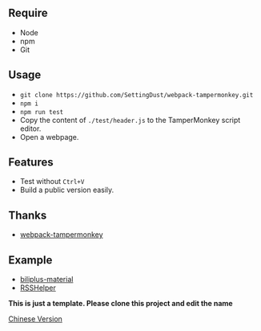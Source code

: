## Require
- Node
- npm
- Git

## Usage

- `git clone https://github.com/SettingDust/webpack-tampermonkey.git`
- `npm i`
- `npm run test`
- Copy the content of `./test/header.js` to the TamperMonkey script editor.
- Open a webpage.

## Features

-   Test without `Ctrl+V`
-   Build a public version easily.

## Thanks

- [webpack-tampermonkey](https://github.com/momocow/webpack-tampermonkey)

## Example
- [biliplus-material](https://github.com/SettingDust/biliplus-material)
- [RSSHelper](https://github.com/BangumiSystem/RSSHelper)

**This is just a template. Please clone this project and edit the name**

[Chinese Version](https://settingdust.github.io/2018/10/06/TamperMonkey+Webpack编译实现/)
